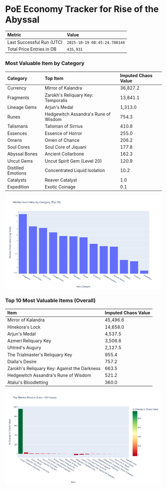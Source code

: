 # PoE Economy Tracker for Rise of the Abyssal

<!-- START_MAINTENANCE -->
| Metric | Value |
|:---|:---|
| Last Successful Run (UTC) | `2025-10-19 08:45:24.708144` |
| Total Price Entries in DB | `435,931` |

<!-- END_MAINTENANCE -->

<!-- START_DATAFRAME_DEBUG -->
<!-- END_DATAFRAME_DEBUG -->

<!-- START_CATEGORY_ANALYSIS -->
### Most Valuable Item by Category
| Category | Top Item | Imputed Chaos Value |
| :--- | :--- | :--- |
| Currency | Mirror of Kalandra | 36,827.2 |
| Fragments | Zarokh's Reliquary Key: Temporalis | 13,841.1 |
| Lineage Gems | Arjun's Medal | 1,313.0 |
| Runes | Hedgewitch Assandra's Rune of Wisdom | 754.3 |
| Talismans | Talisman of Sirrius | 410.8 |
| Essences | Essence of Horror | 255.0 |
| Omens | Omen of Chance | 206.2 |
| Soul Cores | Soul Core of Jiquani | 177.8 |
| Abyssal Bones | Ancient Collarbone | 162.3 |
| Uncut Gems | Uncut Spirit Gem (Level 20) | 120.9 |
| Distilled Emotions | Concentrated Liquid Isolation | 10.2 |
| Catalysts | Reaver Catalyst | 1.0 |
| Expedition | Exotic Coinage | 0.1 |


![Category Analysis Chart](charts/category_analysis.png)
<!-- END_ANALYSIS -->

<!-- START_ANALYSIS -->
### Top 10 Most Valuable Items (Overall)
| Item | Imputed Chaos Value |
| :--- | :--- |
| Mirror of Kalandra | 45,496.6 |
| Hinekora's Lock | 14,658.0 |
| Arjun's Medal | 4,537.5 |
| Azmeri Reliquary Key | 3,506.6 |
| Uhtred's Augury | 2,127.5 |
| The Trialmaster's Reliquary Key | 955.4 |
| Dialla's Desire | 757.2 |
| Zarokh's Reliquary Key: Against the Darkness | 663.5 |
| Hedgewitch Assandra's Rune of Wisdom | 521.2 |
| Atalui's Bloodletting | 360.0 |


![Market Movers Chart](charts/market_movers.png)
<!-- END_ANALYSIS -->
